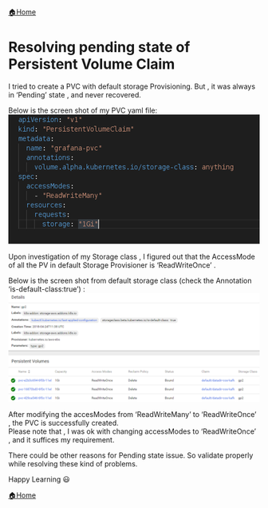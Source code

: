[:house:Home](https://github.com/debbiswal/Articles)

# Resolving pending state of Persistent Volume Claim

I tried to create a PVC with default storage Provisioning.
But , it was always in ‘Pending’ state , and never recovered.

Below is the screen shot of my PVC yaml file:  
![pvc](images/img1.png)  

Upon investigation of my Storage class  , I figured out that the AccessMode of all the PV in default Storage Provisioner is ‘ReadWriteOnce’ .  

Below is the screen shot from default storage class (check the Annotation ‘is-default-class:true’) :  
![pvc](images/img2.png)  

After modifying the accesModes from ‘ReadWriteMany’ to ‘ReadWriteOnce’ , the PVC is successfully created.  
Please note that , I was ok with changing accessModes to ‘ReadWriteOnce’ , and it suffices my requirement.  

There could be other reasons for Pending state issue. So validate properly while resolving these kind of problems.  

Happy Learning :smiley:  

[:house:Home](https://github.com/debbiswal/Articles)
